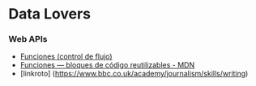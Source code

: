 # Data Lovers

### Web APIs
  * [Funciones (control de flujo)](https://curriculum.laboratoria.la/es/topics/javascript/02-flow-control/03-functions)
  * [Funciones — bloques de código reutilizables - MDN](https://developer.mozilla.org/es/docs/Learn/JavaScript/Building_blocks/Functions)
  * [linkroto] (https://www.bbc.co.uk/academy/journalism/skills/writing)
</p></details>
